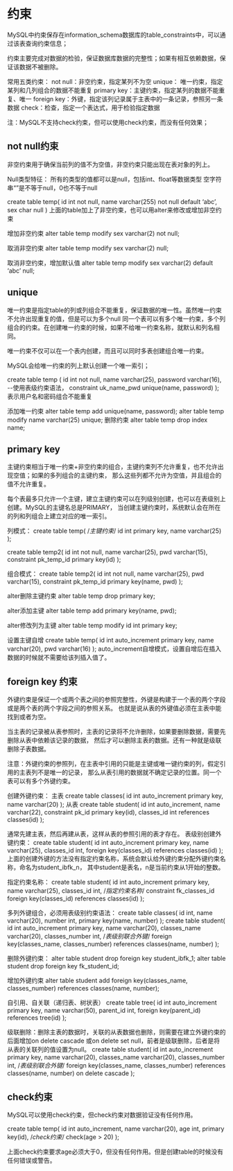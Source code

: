 
# 约束

MySQL中约束保存在information_schema数据库的table_constraints中，可以通过该表查询约束信息；

约束主要完成对数据的检验，保证数据库数据的完整性；如果有相互依赖数据，保证该数据不被删除。
 
常用五类约束：
    not null：非空约束，指定某列不为空
    unique： 唯一约束，指定某列和几列组合的数据不能重复
    primary key：主键约束，指定某列的数据不能重复、唯一
    foreign key：外键，指定该列记录属于主表中的一条记录，参照另一条数据
    check：检查，指定一个表达式，用于检验指定数据

注：MySQL不支持check约束，但可以使用check约束，而没有任何效果；




## not null约束

非空约束用于确保当前列的值不为空值，非空约束只能出现在表对象的列上。

Null类型特征：
    所有的类型的值都可以是null，包括int、float等数据类型
    空字符串“”是不等于null，0也不等于null

create table temp(
        id int not null,
        name varchar(255) not null default ‘abc’,
        sex char null
)
上面的table加上了非空约束，也可以用alter来修改或增加非空约束

增加非空约束
alter table temp
modify sex varchar(2) not null;
 
取消非空约束
alter table temp modify sex varchar(2) null;
 
取消非空约束，增加默认值
alter table temp modify sex varchar(2) default ‘abc’ null;


## unique

唯一约束是指定table的列或列组合不能重复，保证数据的唯一性。虽然唯一约束不允许出现重复的值，但是可以为多个null
同一个表可以有多个唯一约束，多个列组合的约束。在创建唯一约束的时候，如果不给唯一约束名称，就默认和列名相同。

唯一约束不仅可以在一个表内创建，而且可以同时多表创建组合唯一约束。

MySQL会给唯一约束的列上默认创建一个唯一索引；

create table temp (
        id int not null,
        name varchar(25),
        password varchar(16),
        --使用表级约束语法，
        constraint uk_name_pwd unique(name, password)
);
表示用户名和密码组合不能重复

添加唯一约束
alter table temp add unique(name, password);
alter table temp modify name varchar(25) unique;
删除约束
alter table temp drop index name;


## primary key

主键约束相当于唯一约束+非空约束的组合，主键约束列不允许重复，也不允许出现空值；如果的多列组合的主键约束，
那么这些列都不允许为空值，并且组合的值不允许重复。

每个表最多只允许一个主键，建立主键约束可以在列级别创建，也可以在表级别上创建。MySQL的主键名总是PRIMARY，
当创建主键约束时，系统默认会在所在的列和列组合上建立对应的唯一索引。



列模式：
create table temp(
    /*主键约束*/
    id int primary key,
    name varchar(25)
);
 
create table temp2(
    id int not null,
    name varchar(25),
    pwd varchar(15),
    constraint pk_temp_id primary key(id)
);
 
组合模式：
create table temp2(
    id int not null,
    name varchar(25),
    pwd varchar(15),
    constraint pk_temp_id primary key(name, pwd)
);
 
alter删除主键约束
alter table temp drop primary key;
 
alter添加主键
alter table temp add primary key(name, pwd);
 
alter修改列为主键
alter table temp modify id int primary key;
 
设置主键自增
create table temp(
        id int auto_increment primary key,
        name varchar(20),
        pwd varchar(16)
);
auto_increment自增模式，设置自增后在插入数据的时候就不需要给该列插入值了。


## foreign key 约束

外键约束是保证一个或两个表之间的参照完整性，外键是构建于一个表的两个字段或是两个表的两个字段之间的参照关系。
也就是说从表的外键值必须在主表中能找到或者为空。

当主表的记录被从表参照时，主表的记录将不允许删除，如果要删除数据，需要先删除从表中依赖该记录的数据，
然后才可以删除主表的数据。还有一种就是级联删除子表数据。

注意：外键约束的参照列，在主表中引用的只能是主键或唯一键约束的列，假定引用的主表列不是唯一的记录，
那么从表引用的数据就不确定记录的位置。同一个表可以有多个外键约束。

创建外键约束：
主表
create table classes(
        id int auto_increment primary key,
        name varchar(20)
);
从表
create table student(
        id int auto_increment,
        name varchar(22),
        constraint pk_id primary key(id),
        classes_id int references classes(id)
);
 
通常先建主表，然后再建从表，这样从表的参照引用的表才存在。
表级别创建外键约束：
create table student(
        id int auto_increment primary key,
        name varchar(25),
        classes_id int,
        foreign key(classes_id) references classes(id)
);
上面的创建外键的方法没有指定约束名称，系统会默认给外键约束分配外键约束名称，命名为student_ibfk_n，
其中student是表名，n是当前约束从1开始的整数。
 
指定约束名称：
create table student(
        id int auto_increment primary key,
        name varchar(25),
        classes_id int,
        /*指定约束名称*/
        constraint fk_classes_id foreign key(classes_id) references classes(id)
);
 
多列外键组合，必须用表级别约束语法：
create table classes(
        id int,
        name varchar(20),
        number int,
        primary key(name, number)
);
create table student(
        id int auto_increment primary key,
        name varchar(20),
        classes_name varchar(20),
        classes_number int,
        /*表级别联合外键*/
        foreign key(classes_name, classes_number) references classes(name, number)
);
 
删除外键约束：
alter table student drop foreign key student_ibfk_1;
alter table student drop foreign key fk_student_id;
 
增加外键约束
alter table student add foreign key(classes_name, classes_number) references classes(name, number);
 
自引用、自关联（递归表、树状表）
create table tree(
        id int auto_increment primary key,
        name varchar(50),
        parent_id int,
        foreign key(parent_id) references tree(id)
);
 
级联删除：删除主表的数据时，关联的从表数据也删除，则需要在建立外键约束的后面增加on delete cascade
或on delete set null，前者是级联删除，后者是将从表的关联列的值设置为null。
create table student(
        id int auto_increment primary key,
        name varchar(20),
        classes_name varchar(20),
        classes_number int,
        /*表级别联合外键*/
        foreign key(classes_name, classes_number) references classes(name, number) on delete cascade
);

## check约束

MySQL可以使用check约束，但check约束对数据验证没有任何作用。

create table temp(
        id int auto_increment,
        name varchar(20),
        age int,
        primary key(id),
/*check约束*/
check(age > 20)
);

上面check约束要求age必须大于0，但没有任何作用。但是创建table的时候没有任何错误或警告。
 




















